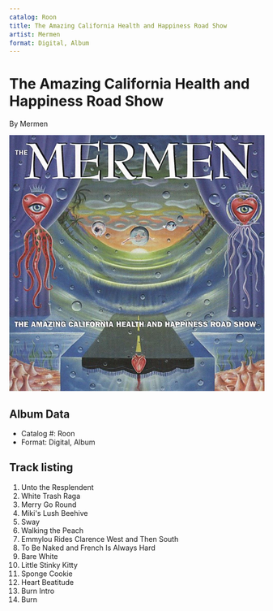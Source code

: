 ```yaml
---
catalog: Roon
title: The Amazing California Health and Happiness Road Show
artist: Mermen
format: Digital, Album
---
```


# The Amazing California Health and Happiness Road Show

By Mermen

![](../../assets/albumcovers/Mermen-The_Amazing_California_Health_and_Happiness_Road_Show.png)

## Album Data

- Catalog #: Roon
- Format: Digital, Album


## Track listing


1. Unto the Resplendent
2. White Trash Raga
3. Merry Go Round
4. Miki's Lush Beehive
5. Sway
6. Walking the Peach
7. Emmylou Rides Clarence West and Then South
8. To Be Naked and French Is Always Hard
9. Bare White
10. Little Stinky Kitty
11. Sponge Cookie
12. Heart Beatitude
13. Burn Intro
14. Burn

